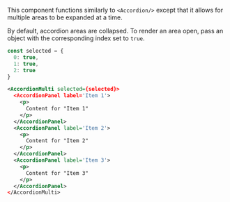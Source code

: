 This component functions similarly to `<Accordion/>` except that it allows for multiple areas to be expanded at a time.

By default, accordion areas are collapsed. To render an area open, pass an object with the corresponding index set to `true`.

```js
const selected = {
  0: true,
  1: true,
  2: true
}
```

```xml
<AccordionMulti selected={selected}>
  <AccordionPanel label='Item 1'>
    <p>
      Content for "Item 1"
    </p>
  </AccordionPanel>
  <AccordionPanel label='Item 2'>
    <p>
      Content for "Item 2"
    </p>
  </AccordionPanel>
  <AccordionPanel label='Item 3'>
    <p>
      Content for "Item 3"
    </p>
  </AccordionPanel>
</AccordionMulti>
```